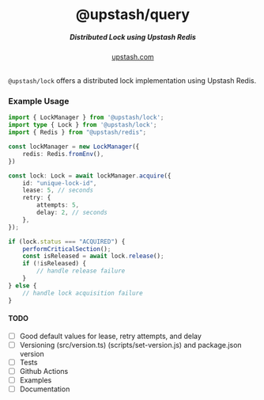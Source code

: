 <div align="center">
    <h1 align="center">@upstash/query</h1>
    <h5>Distributed Lock using Upstash Redis</h5>
</div>

<div align="center">
  <a href="https://upstash.com?ref=@upstash/lock">upstash.com</a>
</div>
<br/>

`@upstash/lock` offers a distributed lock implementation using Upstash Redis.

### Example Usage

```typescript
import { LockManager } from '@upstash/lock';
import type { Lock } from '@upstash/lock';
import { Redis } from "@upstash/redis";

const lockManager = new LockManager({
	redis: Redis.fromEnv(),
})

const lock: Lock = await lockManager.acquire({
	id: "unique-lock-id",
	lease: 5, // seconds
	retry: {
		attempts: 5,
		delay: 2, // seconds
	},
});

if (lock.status === "ACQUIRED") {
	performCriticalSection();
	const isReleased = await lock.release();
	if (!isReleased) {
		// handle release failure
	}
} else {
	// handle lock acquisition failure
}
```

#### TODO
- [ ] Good default values for lease, retry attempts, and delay
- [ ] Versioning (src/version.ts) (scripts/set-version.js) and package.json version
- [ ] Tests
- [ ] Github Actions
- [ ] Examples
- [ ] Documentation
